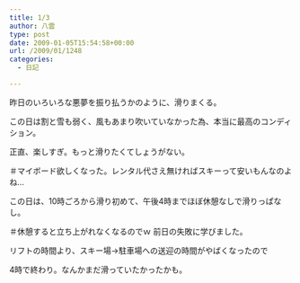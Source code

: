 ```yaml
---
title: 1/3
author: 八雲
type: post
date: 2009-01-05T15:54:58+00:00
url: /2009/01/1248
categories:
  - 日記

---
```

昨日のいろいろな悪夢を振り払うかのように、滑りまくる。
  
この日は割と雪も弱く、風もあまり吹いていなかった為、本当に最高のコンディション。

正直、楽しすぎ。もっと滑りたくてしょうがない。
  
＃マイボード欲しくなった。レンタル代さえ無ければスキーって安いもんなのよね…

この日は、10時ごろから滑り初めて、午後4時までほぼ休憩なしで滑りっぱなし。
  
＃休憩すると立ち上がれなくなるのでｗ 前日の失敗に学びました。

リフトの時間より、スキー場→駐車場への送迎の時間がやばくなったので
  
4時で終わり。なんかまだ滑っていたかったかも。